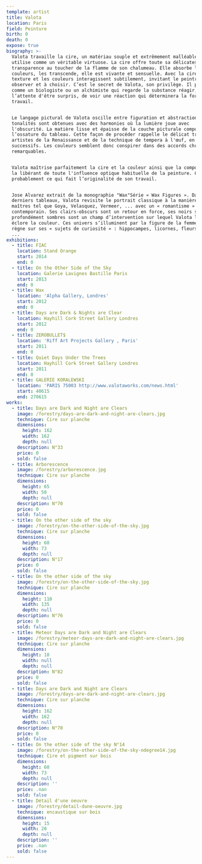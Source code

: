 ```yaml
---
template: artist
title: Valota
location: Paris
field: Peinture
birth: 0
death: 0
expose: true
biography: >-
  Valota travaille la cire, un matériau souple et extrêmement malléable qu'il
  utilise comme un véritable virtuose. La cire offre toute sa délicatesse et sa
  transparence au toucher de la flamme de son chalumeau. Elle absorbe les
  couleurs, les transcende, elle est vivante et sensuelle. Avec la cire, la
  texture et les couleurs interagissent subtilement, invitant le peintre à
  observer et à choisir. C’est le secret de Valota, son privilège. Il procède
  comme un biologiste ou un alchimiste qui regarde la substance réagir, dans
  l’attente d'être surpris, de voir une réaction qui déterminera la forme de son
  travail.


  Le langage pictural de Valota oscille entre figuration et abstraction. Les
  tonalités sont obtenues avec des harmonies où la lumière joue avec
  l'obscurité. La matière lisse et épaisse de la couche picturale compose
  l’ossature du tableau. Cette façon de procéder rappelle le délicat travail des
  artistes de la Renaissance et de la technique de tempera à l'œuf, en glacis
  successifs. Les couleurs semblent donc conspirer dans des accords chromatiques
  remarquables.


  Valota maîtrise parfaitement la cire et la couleur ainsi que la composition,
  la libérant de toute l'influence optique habituelle de la peinture. C’est
  probablement ce qui fait l’originalité de son travail.


  Jose Alvarez extrait de la monographie "Wax"Série « Wax Figures ». Dans ses
  derniers tableaux, Valota revisite le portrait classique à la manière des
  maîtres tel que Goya, Velasquez, Vermeer, ... avec un « romantisme »
  contemporain. Ses clairs-obscurs sont un retour en force, ses noirs si
  profondément sombres sont un champ d’intervention sur lequel Valota laisse
  éclore la couleur. Ces univers s’illuminent par la figure de la femme qui
  règne sur ses « sujets de curiosité » : hippocampes, licornes, fleurs de vie,
  ...
exhibitions:
  - title: FIAC
    location: Stand Orange
    start: 2014
    end: 0
  - title: On the Other Side of the Sky
    location: Galerie Lavignes Bastille Paris
    start: 2013
    end: 0
  - title: Wax
    location: 'Alpha Gallery, Londres'
    start: 2012
    end: 0
  - title: Days are Dark & Nights are Clear
    location: Hayhill Cork Street Gallery Londres
    start: 2012
    end: 0
  - title: ZEROBULLET$
    location: 'Riff Art Projects Gallery , Paris'
    start: 2011
    end: 0
  - title: Quiet Days Under the Trees
    location: Hayhill Cork Street Gallery Londres
    start: 2011
    end: 0
  - title: GALERIE KORALEWSKI
    location: 'PARIS 75003 http://www.valotaworks.com/news.html'
    start: 40615
    end: 270615
works:
  - title: Days are Dark and Night are Clears
    image: /forestry/days-are-dark-and-night-are-clears.jpg
    technique: Cire sur planche
    dimensions:
      height: 162
      width: 162
      depth: null
    description: N°33
    price: 0
    sold: false
  - title: Arborescence
    image: /forestry/arborescence.jpg
    technique: Cire sur planche
    dimensions:
      height: 65
      width: 50
      depth: null
    description: N°70
    price: 0
    sold: false
  - title: On the other side of the sky
    image: /forestry/on-the-other-side-of-the-sky.jpg
    technique: Cire sur planche
    dimensions:
      height: 60
      width: 73
      depth: null
    description: N°17
    price: 0
    sold: false
  - title: On the other side of the sky
    image: /forestry/on-the-other-side-of-the-sky.jpg
    technique: Cire sur planche
    dimensions:
      height: 110
      width: 135
      depth: null
    description: N°76
    price: 0
    sold: false
  - title: Meteor Days are Dark and Night are Clears
    image: /forestry/meteor-days-are-dark-and-night-are-clears.jpg
    technique: Cire sur planche
    dimensions:
      height: 18
      width: null
      depth: null
    description: N°82
    price: 0
    sold: false
  - title: Days are Dark and Night are Clears
    image: /forestry/days-are-dark-and-night-are-clears.jpg
    technique: Cire sur planche
    dimensions:
      height: 162
      width: 162
      depth: null
    description: N°70
    price: 0
    sold: false
  - title: On the other side of the sky N°14
    image: /forestry/on-the-other-side-of-the-sky-ndegree14.jpg
    technique: Cire et pigment sur bois
    dimensions:
      height: 60
      width: 73
      depth: null
    description: ''
    price: .nan
    sold: false
  - title: Détail d'une oeuvre
    image: /forestry/detail-dune-oeuvre.jpg
    technique: encaustique sur bois
    dimensions:
      height: 15
      width: 20
      depth: null
    description: ''
    price: .nan
    sold: false
---
```


